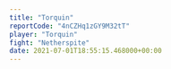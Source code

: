 ```yaml
---
title: "Torquin"
reportCode: "4nCZHq1zGY9M32tT"
player: "Torquin"
fight: "Netherspite"
date: 2021-07-01T18:55:15.468000+00:00
---
```

